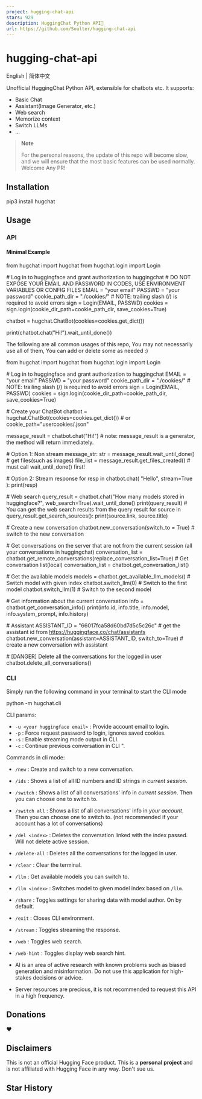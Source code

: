 ```yaml
---
project: hugging-chat-api
stars: 929
description: HuggingChat Python API🤗
url: https://github.com/Soulter/hugging-chat-api
---
```


hugging-chat-api
================

English | 简体中文

Unofficial HuggingChat Python API, extensible for chatbots etc. It supports:

-   Basic Chat
-   Assistant(Image Generator, etc.)
-   Web search
-   Memorize context
-   Switch LLMs
-   ...

> **Note**
> 
> For the personal reasons, the update of this repo will become slow, and we will ensure that the most basic features can be used normally. Welcome Any PR!

Installation
------------

pip3 install hugchat

Usage
-----

### API

#### Minimal Example

from hugchat import hugchat
from hugchat.login import Login

\# Log in to huggingface and grant authorization to huggingchat
\# DO NOT EXPOSE YOUR EMAIL AND PASSWORD IN CODES, USE ENVIRONMENT VARIABLES OR CONFIG FILES
EMAIL \= "your email"
PASSWD \= "your password"
cookie\_path\_dir \= "./cookies/" \# NOTE: trailing slash (/) is required to avoid errors
sign \= Login(EMAIL, PASSWD)
cookies \= sign.login(cookie\_dir\_path\=cookie\_path\_dir, save\_cookies\=True)

chatbot \= hugchat.ChatBot(cookies\=cookies.get\_dict())

print(chatbot.chat("Hi!").wait\_until\_done())

The following are all common usages of this repo, You may not necessarily use all of them, You can add or delete some as needed :)

from hugchat import hugchat
from hugchat.login import Login

\# Log in to huggingface and grant authorization to huggingchat
EMAIL \= "your email"
PASSWD \= "your password"
cookie\_path\_dir \= "./cookies/" \# NOTE: trailing slash (/) is required to avoid errors
sign \= Login(EMAIL, PASSWD)
cookies \= sign.login(cookie\_dir\_path\=cookie\_path\_dir, save\_cookies\=True)

\# Create your ChatBot
chatbot \= hugchat.ChatBot(cookies\=cookies.get\_dict())  \# or cookie\_path="usercookies/<email>.json"

message\_result \= chatbot.chat("Hi!") \# note: message\_result is a generator, the method will return immediately.

\# Option 1: Non stream
message\_str: str \= message\_result.wait\_until\_done()
\# get files(such as images)
file\_list \= message\_result.get\_files\_created() \# must call wait\_until\_done() first!

\# Option 2: Stream response
for resp in chatbot.chat(
    "Hello",
    stream\=True
):
    print(resp)

\# Web search
query\_result \= chatbot.chat("How many models stored in huggingface?", web\_search\=True).wait\_until\_done()
print(query\_result)
\# You can get the web search results from the query result
for source in query\_result.get\_search\_sources():
    print(source.link, source.title)

\# Create a new conversation
chatbot.new\_conversation(switch\_to \= True) \# switch to the new conversation

\# Get conversations on the server that are not from the current session (all your conversations in huggingchat)
conversation\_list \= chatbot.get\_remote\_conversations(replace\_conversation\_list\=True)
\# Get conversation list(local)
conversation\_list \= chatbot.get\_conversation\_list()

\# Get the available models
models \= chatbot.get\_available\_llm\_models()
\# Switch model with given index
chatbot.switch\_llm(0) \# Switch to the first model
chatbot.switch\_llm(1) \# Switch to the second model

\# Get information about the current conversation
info \= chatbot.get\_conversation\_info()
print(info.id, info.title, info.model, info.system\_prompt, info.history)

\# Assistant
ASSISTANT\_ID \= "66017fca58d60bd7d5c5c26c" \# get the assistant id from https://huggingface.co/chat/assistants
chatbot.new\_conversation(assistant\=ASSISTANT\_ID, switch\_to\=True) \# create a new conversation with assistant

\# \[DANGER\] Delete all the conversations for the logged in user
chatbot.delete\_all\_conversations()

### CLI

Simply run the following command in your terminal to start the CLI mode

python -m hugchat.cli

CLI params:

-   `-u <your huggingface email>` : Provide account email to login.
-   `-p` : Force request password to login, ignores saved cookies.
-   `-s` : Enable streaming mode output in CLI.
-   `-c` : Continue previous conversation in CLI ".

Commands in cli mode:

-   `/new` : Create and switch to a new conversation.
    
-   `/ids` : Shows a list of all ID numbers and ID strings in _current session_.
    
-   `/switch` : Shows a list of all conversations' info in _current session_. Then you can choose one to switch to.
    
-   `/switch all` : Shows a list of all conversations' info in _your account_. Then you can choose one to switch to. (not recommended if your account has a lot of conversations)
    
-   `/del <index>` : Deletes the conversation linked with the index passed. Will not delete active session.
    
-   `/delete-all` : Deletes all the conversations for the logged in user.
    
-   `/clear` : Clear the terminal.
    
-   `/llm` : Get available models you can switch to.
    
-   `/llm <index>` : Switches model to given model index based on `/llm`.
    
-   `/share` : Toggles settings for sharing data with model author. On by default.
    
-   `/exit` : Closes CLI environment.
    
-   `/stream` : Toggles streaming the response.
    
-   `/web` : Toggles web search.
    
-   `/web-hint` : Toggles display web search hint.
    
-   AI is an area of active research with known problems such as biased generation and misinformation. Do not use this application for high-stakes decisions or advice.
    
-   Server resources are precious, it is not recommended to request this API in a high frequency.
    

Donations
---------

❤

Disclaimers
-----------

This is not an official Hugging Face product. This is a **personal project** and is not affiliated with Hugging Face in any way. Don't sue us.

Star History
------------
